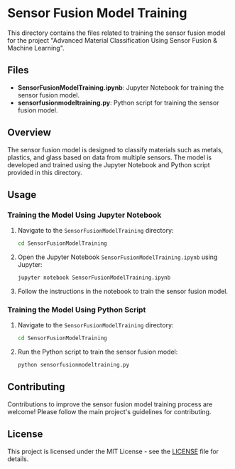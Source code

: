 # Sensor Fusion Model Training

This directory contains the files related to training the sensor fusion model for the project "Advanced Material Classification Using Sensor Fusion & Machine Learning".

## Files

- **SensorFusionModelTraining.ipynb**: Jupyter Notebook for training the sensor fusion model.
- **sensorfusionmodeltraining.py**: Python script for training the sensor fusion model.

## Overview

The sensor fusion model is designed to classify materials such as metals, plastics, and glass based on data from multiple sensors. The model is developed and trained using the Jupyter Notebook and Python script provided in this directory.

## Usage

### Training the Model Using Jupyter Notebook

1. Navigate to the `SensorFusionModelTraining` directory:
   ```bash
   cd SensorFusionModelTraining
   ```
2. Open the Jupyter Notebook `SensorFusionModelTraining.ipynb` using Jupyter:
   ```bash
   jupyter notebook SensorFusionModelTraining.ipynb
   ```
3. Follow the instructions in the notebook to train the sensor fusion model.

### Training the Model Using Python Script

1. Navigate to the `SensorFusionModelTraining` directory:
   ```bash
   cd SensorFusionModelTraining
   ```
2. Run the Python script to train the sensor fusion model:
   ```bash
   python sensorfusionmodeltraining.py
   ```

## Contributing

Contributions to improve the sensor fusion model training process are welcome! Please follow the main project's guidelines for contributing.

## License

This project is licensed under the MIT License - see the [LICENSE](https://github.com/Zulqarnain-10/Advanced-Material-Classification-Using-Sensor-Fusion-Machine-Learning/blob/main/LICENSE.txt) file for details.
